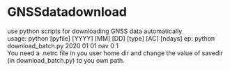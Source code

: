 # GNSSdatadownload
use python scripts for downloading GNSS data automatically  
usage: python  [pyfile]  [YYYY]  [MM]  [DD]  [type]  [AC]  [ndays]
ep: python download_batch.py 2020 01 01 nav 0 1  
You need a .netrc file in you user home dir and change the value of savedir (in download_batch.py) to you own path.
